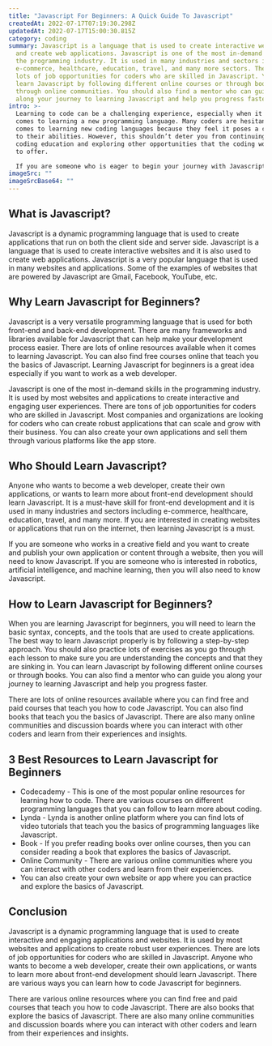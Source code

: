 ```yaml
---
title: "Javascript For Beginners: A Quick Guide To Javascript"
createdAt: 2022-07-17T07:19:30.298Z
updatedAt: 2022-07-17T15:00:30.815Z
category: coding
summary: Javascript is a language that is used to create interactive websites
  and create web applications. Javascript is one of the most in-demand skills in
  the programming industry. It is used in many industries and sectors including
  e-commerce, healthcare, education, travel, and many more sectors. There are
  lots of job opportunities for coders who are skilled in Javascript. You can
  learn Javascript by following different online courses or through books or
  through online communities. You should also find a mentor who can guide you
  along your journey to learning Javascript and help you progress faster.
intro: >-
  Learning to code can be a challenging experience, especially when it
  comes to learning a new programming language. Many coders are hesitant when it
  comes to learning new coding languages because they feel it poses a challenge
  to their abilities. However, this shouldn’t deter you from continuing your
  coding education and exploring other opportunities that the coding world has
  to offer. 

  If you are someone who is eager to begin your journey with Javascript and continue learning more about this dynamic programming language, then this blog post is for you! In this blog post, you will learn everything you need to know about Javascript as a beginner in coder and what opportunities it opens for you as an aspiring coder. Let’s get started!
imageSrc: ""
imageSrcBase64: ""
---
```


## What is Javascript?

Javascript is a dynamic programming language that is used to create applications that run on both the client side and server side. Javascript is a language that is used to create interactive websites and it is also used to create web applications. Javascript is a very popular language that is used in many websites and applications. Some of the examples of websites that are powered by Javascript are Gmail, Facebook, YouTube, etc.

## Why Learn Javascript for Beginners?

Javascript is a very versatile programming language that is used for both front-end and back-end development. There are many frameworks and libraries available for Javascript that can help make your development process easier. There are lots of online resources available when it comes to learning Javascript. You can also find free courses online that teach you the basics of Javascript. Learning Javascript for beginners is a great idea especially if you want to work as a web developer.

Javascript is one of the most in-demand skills in the programming industry. It is used by most websites and applications to create interactive and engaging user experiences. There are tons of job opportunities for coders who are skilled in Javascript. Most companies and organizations are looking for coders who can create robust applications that can scale and grow with their business. You can also create your own applications and sell them through various platforms like the app store.

## Who Should Learn Javascript?

Anyone who wants to become a web developer, create their own applications, or wants to learn more about front-end development should learn Javascript. It is a must-have skill for front-end development and it is used in many industries and sectors including e-commerce, healthcare, education, travel, and many more. If you are interested in creating websites or applications that run on the internet, then learning Javascript is a must.

If you are someone who works in a creative field and you want to create and publish your own application or content through a website, then you will need to know Javascript. If you are someone who is interested in robotics, artificial intelligence, and machine learning, then you will also need to know Javascript.

## How to Learn Javascript for Beginners?

When you are learning Javascript for beginners, you will need to learn the basic syntax, concepts, and the tools that are used to create applications. The best way to learn Javascript properly is by following a step-by-step approach. You should also practice lots of exercises as you go through each lesson to make sure you are understanding the concepts and that they are sinking in. You can learn Javascript by following different online courses or through books. You can also find a mentor who can guide you along your journey to learning Javascript and help you progress faster.

There are lots of online resources available where you can find free and paid courses that teach you how to code Javascript. You can also find books that teach you the basics of Javascript. There are also many online communities and discussion boards where you can interact with other coders and learn from their experiences and insights.

## 3 Best Resources to Learn Javascript for Beginners

- Codecademy - This is one of the most popular online resources for learning how to code. There are various courses on different programming languages that you can follow to learn more about coding.
- Lynda - Lynda is another online platform where you can find lots of video tutorials that teach you the basics of programming languages like Javascript.
- Book - If you prefer reading books over online courses, then you can consider reading a book that explores the basics of Javascript.
- Online Community - There are various online communities where you can interact with other coders and learn from their experiences.
- You can also create your own website or app where you can practice and explore the basics of Javascript.

## Conclusion

Javascript is a dynamic programming language that is used to create interactive and engaging applications and websites. It is used by most websites and applications to create robust user experiences. There are lots of job opportunities for coders who are skilled in Javascript. Anyone who wants to become a web developer, create their own applications, or wants to learn more about front-end development should learn Javascript. There are various ways you can learn how to code Javascript for beginners.

There are various online resources where you can find free and paid courses that teach you how to code Javascript. There are also books that explore the basics of Javascript. There are also many online communities and discussion boards where you can interact with other coders and learn from their experiences and insights.
